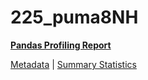 # 225_puma8NH

[**Pandas Profiling Report**](../docs_sources/profile/225_puma8NH.html)

[Metadata](metadata.yaml) | [Summary Statistics](summary_stats.csv)

